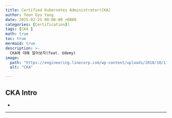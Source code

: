 ```yaml
---
title: Certified Kubernetes Administrator(CKA)
author: Yeon Gyu Yang
date: 2025-02-25 00:00:00 +0800
categories: [Certification]]
tags: [CKA ]
math: true
toc: true
mermaid: true
description: >-
  CKA에 대해 알아보자(feat. Udemy)
image:
  path: "https://engineering.linecorp.com/wp-content/uploads/2018/10/11/1539226754921.png"
  alt: "CKA"

---
```


## CKA Intro
- 


---